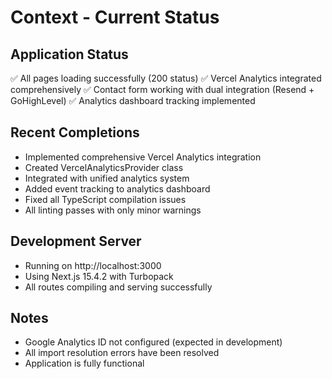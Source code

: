 # Context - Current Status

## Application Status
✅ All pages loading successfully (200 status)
✅ Vercel Analytics integrated comprehensively
✅ Contact form working with dual integration (Resend + GoHighLevel)
✅ Analytics dashboard tracking implemented

## Recent Completions
- Implemented comprehensive Vercel Analytics integration
- Created VercelAnalyticsProvider class
- Integrated with unified analytics system
- Added event tracking to analytics dashboard
- Fixed all TypeScript compilation issues
- All linting passes with only minor warnings

## Development Server
- Running on http://localhost:3000
- Using Next.js 15.4.2 with Turbopack
- All routes compiling and serving successfully

## Notes
- Google Analytics ID not configured (expected in development)
- All import resolution errors have been resolved
- Application is fully functional